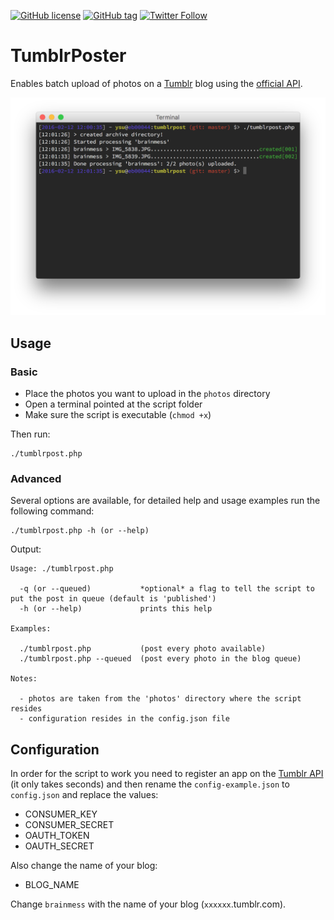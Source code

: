 [![GitHub license](https://img.shields.io/github/license/saeros/tumblrpost.svg)](https://github.com/saeros/tumblrpost/blob/master/LICENSE) [![GitHub tag](https://img.shields.io/github/tag/saeros/tumblrpost.svg)](https://github.com/saeros/tumblrpost/releases/latest) [![Twitter Follow](https://img.shields.io/twitter/follow/yonicsurny.svg?style=social)](https://twitter.com/yonicsurny)


# TumblrPoster

Enables batch upload of photos on a [Tumblr](http://www.tumblr.com/) blog using the [official API](http://www.tumblr.com/api/).

![console](assets/console.png)


## Usage

### Basic

* Place the photos you want to upload in the `photos` directory
* Open a terminal pointed at the script folder
* Make sure the script is executable (`chmod +x`)

Then run:

	./tumblrpost.php

### Advanced

Several options are available, for detailed help and usage examples run the following command:

	./tumblrpost.php -h (or --help)
	
Output:

	Usage: ./tumblrpost.php

	  -q (or --queued)           *optional* a flag to tell the script to put the post in queue (default is 'published')
	  -h (or --help)             prints this help
	
	Examples:
	
	  ./tumblrpost.php           (post every photo available)
	  ./tumblrpost.php --queued  (post every photo in the blog queue)
	
	Notes:
	
	  - photos are taken from the 'photos' directory where the script resides
	  - configuration resides in the config.json file


## Configuration

In order for the script to work you need to register an app on the [Tumblr API](http://www.tumblr.com/oauth/apps) (it only takes seconds) and then rename the `config-example.json` to `config.json` and replace the values:

* CONSUMER_KEY
* CONSUMER_SECRET
* OAUTH_TOKEN
* OAUTH_SECRET

Also change the name of your blog:

* BLOG_NAME
	
Change `brainmess` with the name of your blog (`xxxxxx`.tumblr.com).